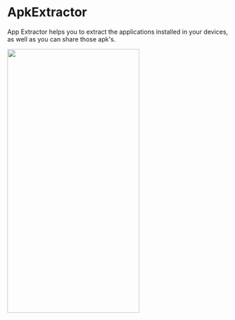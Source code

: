 # ApkExtractor
App Extractor helps you to extract the applications installed in your devices, as well as you can share those apk's.

<img src="![Screenshot_20191018-135638](https://user-images.githubusercontent.com/26492582/67111663-10a35f80-f1f3-11e9-8ec6-75a8a763512d.png)" width="300" height="600"/>

